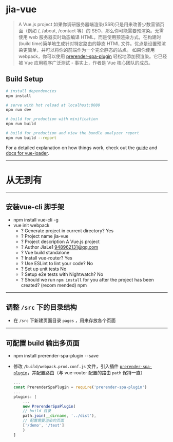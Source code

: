 # jia-vue

> A Vue.js project
>如果你调研服务器端渲染(SSR)只是用来改善少数营销页面（例如 /, /about, /contact 等）的 SEO，那么你可能需要预渲染。无需使用 web 服务器实时动态编译 HTML，而是使用预渲染方式，在构建时(build time)简单地生成针对特定路由的静态 HTML 文件。优点是设置预渲染更简单，并可以将你的前端作为一个完全静态的站点。
>如果你使用 webpack，你可以使用 [prerender-spa-plugin](https://github.com/chrisvfritz/prerender-spa-plugin) 轻松地添加预渲染。它已经被 Vue 应用程序广泛测试 - 事实上，作者是 Vue 核心团队的成员。

## Build Setup

``` bash
# install dependencies
npm install

# serve with hot reload at localhost:8080
npm run dev

# build for production with minification
npm run build

# build for production and view the bundle analyzer report
npm run build --report
```

For a detailed explanation on how things work, check out the [guide](http://vuejs-templates.github.io/webpack/) and [docs for vue-loader](http://vuejs.github.io/vue-loader).


---
# 从无到有

---
## 安装vue-cli 脚手架

- npm install vue-cli -g
- vue init webpack
    - ? Generate project in current directory? Yes
    - ? Project name jia-vue
    - ? Project description A Vue.js project
    - ? Author JiaLe1 <948962131@qq.com>
    - ? Vue build standalone
    - ? Install vue-router? Yes
    - ? Use ESLint to lint your code? No
    - ? Set up unit tests No
    - ? Setup e2e tests with Nightwatch? No
    - ? Should we run `npm install` for you after the project has been created? (recom
        mended) npm


---
## 调整 `/src` 下的目录结构

- 在 `/src` 下新建页面目录 `pages` ，用来存放各个页面


---
## 可配置 build 输出多页面

- npm install prerender-spa-plugin --save
- 修改 `/build/webpack.prod.conf.js` 文件，引入插件 [`prerender-spa-plugin`](https://www.npmjs.com/package/prerender-spa-plugin)，并配置路由（与 vue-router 配置的路由 `path` 保持一直）

    ``` javascript
    ...
    const PrerenderSpaPlugin = require('prerender-spa-plugin')
    ...
    plugins: [
        ...
        new PrerenderSpaPlugin(
        // build 目录
        path.join(__dirname, '../dist'),
        // 配置需要渲染的页面
        ['/demo', '/test']
        )
    ]
    ```
